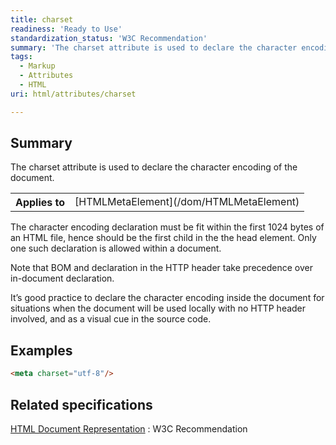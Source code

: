 ```yaml
---
title: charset
readiness: 'Ready to Use'
standardization_status: 'W3C Recommendation'
summary: 'The charset attribute is used to declare the character encoding of the document.'
tags:
  - Markup
  - Attributes
  - HTML
uri: html/attributes/charset

---
```

## <span>Summary</span>

The charset attribute is used to declare the character encoding of the document.

<table class="wikitable">
<tr>
<th>
Applies to

</th>
<td>
[HTMLMetaElement](/dom/HTMLMetaElement)

</td>
</tr>
</table>
The character encoding declaration must be fit within the first 1024 bytes of an HTML file, hence should be the first child in the the head element. Only one such declaration is allowed within a document.

Note that BOM and declaration in the HTTP header take precedence over in-document declaration.

It’s good practice to declare the character encoding inside the document for situations when the document will be used locally with no HTTP header involved, and as a visual cue in the source code.

## <span>Examples</span>

``` html
<meta charset="utf-8"/>
```

## <span>Related specifications</span>

[HTML Document Representation](http://www.w3.org/TR/html4/charset.html)
:   W3C Recommendation
